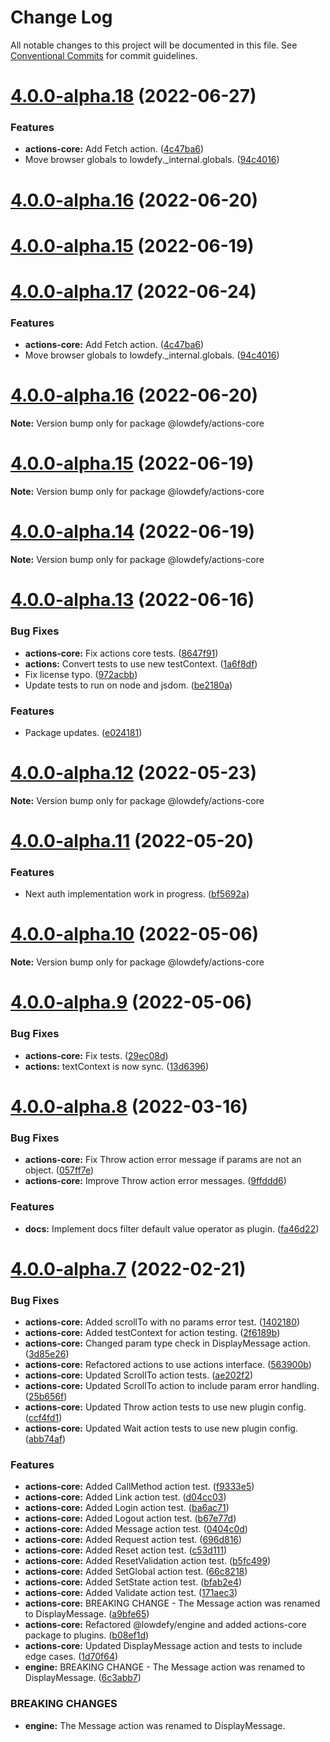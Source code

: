 # Change Log

All notable changes to this project will be documented in this file.
See [Conventional Commits](https://conventionalcommits.org) for commit guidelines.

# [4.0.0-alpha.18](https://github.com/lowdefy/lowdefy/compare/v4.0.0-alpha.17...v4.0.0-alpha.18) (2022-06-27)


### Features

* **actions-core:** Add Fetch action. ([4c47ba6](https://github.com/lowdefy/lowdefy/commit/4c47ba65a18422ea5e849110c51be9e62e20c597))
* Move browser globals to lowdefy._internal.globals. ([94c4016](https://github.com/lowdefy/lowdefy/commit/94c401660832956c9c2da0df2119ba89fe7fb08e))



# [4.0.0-alpha.16](https://github.com/lowdefy/lowdefy/compare/v4.0.0-alpha.15...v4.0.0-alpha.16) (2022-06-20)



# [4.0.0-alpha.15](https://github.com/lowdefy/lowdefy/compare/v4.0.0-alpha.14...v4.0.0-alpha.15) (2022-06-19)





# [4.0.0-alpha.17](https://github.com/lowdefy/lowdefy/compare/v4.0.0-alpha.16...v4.0.0-alpha.17) (2022-06-24)


### Features

* **actions-core:** Add Fetch action. ([4c47ba6](https://github.com/lowdefy/lowdefy/commit/4c47ba65a18422ea5e849110c51be9e62e20c597))
* Move browser globals to lowdefy._internal.globals. ([94c4016](https://github.com/lowdefy/lowdefy/commit/94c401660832956c9c2da0df2119ba89fe7fb08e))





# [4.0.0-alpha.16](https://github.com/lowdefy/lowdefy/compare/v4.0.0-alpha.15...v4.0.0-alpha.16) (2022-06-20)

**Note:** Version bump only for package @lowdefy/actions-core





# [4.0.0-alpha.15](https://github.com/lowdefy/lowdefy/compare/v4.0.0-alpha.13...v4.0.0-alpha.15) (2022-06-19)

**Note:** Version bump only for package @lowdefy/actions-core





# [4.0.0-alpha.14](https://github.com/lowdefy/lowdefy/compare/v4.0.0-alpha.13...v4.0.0-alpha.14) (2022-06-19)

**Note:** Version bump only for package @lowdefy/actions-core





# [4.0.0-alpha.13](https://github.com/lowdefy/lowdefy/compare/v4.0.0-alpha.12...v4.0.0-alpha.13) (2022-06-16)


### Bug Fixes

* **actions-core:** Fix actions core tests. ([8647f91](https://github.com/lowdefy/lowdefy/commit/8647f915be3aa625a9f1f96f582e16b2bbb78ea5))
* **actions:** Convert tests to use new testContext. ([1a6f8df](https://github.com/lowdefy/lowdefy/commit/1a6f8df2a18f21d9fe538aa9670b5fe51c412449))
* Fix license typo. ([972acbb](https://github.com/lowdefy/lowdefy/commit/972acbb46b9b1113053797f82a41c5f9032dd8b0))
* Update tests to run on node and jsdom. ([be2180a](https://github.com/lowdefy/lowdefy/commit/be2180aea8f7e2ae0bc8d6ba0a716d31c0d76bc7))


### Features

* Package updates. ([e024181](https://github.com/lowdefy/lowdefy/commit/e0241813d1276316f0f04897b664c43e24b11d23))





# [4.0.0-alpha.12](https://github.com/lowdefy/lowdefy/compare/v4.0.0-alpha.11...v4.0.0-alpha.12) (2022-05-23)

**Note:** Version bump only for package @lowdefy/actions-core





# [4.0.0-alpha.11](https://github.com/lowdefy/lowdefy/compare/v4.0.0-alpha.10...v4.0.0-alpha.11) (2022-05-20)


### Features

* Next auth implementation work in progress. ([bf5692a](https://github.com/lowdefy/lowdefy/commit/bf5692aed26a003e9412b029295a45af489728c4))





# [4.0.0-alpha.10](https://github.com/lowdefy/lowdefy/compare/v4.0.0-alpha.9...v4.0.0-alpha.10) (2022-05-06)

**Note:** Version bump only for package @lowdefy/actions-core





# [4.0.0-alpha.9](https://github.com/lowdefy/lowdefy/compare/v4.0.0-alpha.8...v4.0.0-alpha.9) (2022-05-06)


### Bug Fixes

* **actions-core:** Fix tests. ([29ec08d](https://github.com/lowdefy/lowdefy/commit/29ec08d5314b3fdd70ac8b073db6163f98fa3e52))
* **actions:** textContext is now sync. ([13d6396](https://github.com/lowdefy/lowdefy/commit/13d6396a00067c1319ef1a956e0ed831af738cc1))





# [4.0.0-alpha.8](https://github.com/lowdefy/lowdefy/compare/v4.0.0-alpha.7...v4.0.0-alpha.8) (2022-03-16)


### Bug Fixes

* **actions-core:** Fix Throw action error message if params are not an object. ([057ff7e](https://github.com/lowdefy/lowdefy/commit/057ff7eb84171e7fd68a9725133bd0472a771895))
* **actions-core:** Improve Throw action error messages. ([9ffddd6](https://github.com/lowdefy/lowdefy/commit/9ffddd6778bcc626ccd055be2dcd5b1cdde2400b))


### Features

* **docs:** Implement docs filter default value operator as plugin. ([fa46d22](https://github.com/lowdefy/lowdefy/commit/fa46d2267559dede520e0ddba0d070105bb85545))





# [4.0.0-alpha.7](https://github.com/lowdefy/lowdefy/compare/v4.0.0-alpha.6...v4.0.0-alpha.7) (2022-02-21)


### Bug Fixes

* **actions-core:** Added scrollTo with no params error test. ([1402180](https://github.com/lowdefy/lowdefy/commit/140218075f0f9ce00c0e930a7b18db5629bb1ab0))
* **actions-core:** Added testContext for action testing. ([2f6189b](https://github.com/lowdefy/lowdefy/commit/2f6189b6405ccaa1e0ffbf055669970f60300476))
* **actions-core:** Changed param type check in DisplayMessage action. ([3d85e26](https://github.com/lowdefy/lowdefy/commit/3d85e26ac5b5f33897032d04ebd6e20ab1944168))
* **actions-core:** Refactored actions to use actions interface. ([563900b](https://github.com/lowdefy/lowdefy/commit/563900ba49e6025862e9444743a485952c0d2c1c))
* **actions-core:** Updated ScrollTo action tests. ([ae202f2](https://github.com/lowdefy/lowdefy/commit/ae202f2d1db7f5e56c60d4da384c2f15d8a53a18))
* **actions-core:** Updated ScrollTo action to include param error handling. ([25b656f](https://github.com/lowdefy/lowdefy/commit/25b656f115da074b7da266ce81c0bc975db2c109))
* **actions-core:** Updated Throw action tests to use new plugin config. ([ccf4fd1](https://github.com/lowdefy/lowdefy/commit/ccf4fd14c3a112f74d89939166db0e17972c95a7))
* **actions-core:** Updated Wait action tests to use new plugin config. ([abb74af](https://github.com/lowdefy/lowdefy/commit/abb74afc8e68e32960cb1c50f7930e79bbcfbed8))


### Features

* **actions-core:** Added CallMethod action test. ([f9333e5](https://github.com/lowdefy/lowdefy/commit/f9333e5a4fd3e7a47100000de1c9ee70488f37ca))
* **actions-core:** Added Link action test. ([d04cc03](https://github.com/lowdefy/lowdefy/commit/d04cc031d9e831c18f01b96a1ae7a05851d92cb6))
* **actions-core:** Added Login action test. ([ba6ac71](https://github.com/lowdefy/lowdefy/commit/ba6ac71731b24c3a003585b5fe4ab4763c40e186))
* **actions-core:** Added Logout action test. ([b67e77d](https://github.com/lowdefy/lowdefy/commit/b67e77d56c415b9349b84b31a49d505dda2af2ff))
* **actions-core:** Added Message action test. ([0404c0d](https://github.com/lowdefy/lowdefy/commit/0404c0d326c18d9447349520fe0e6c64d2512023))
* **actions-core:** Added Request action test. ([696d816](https://github.com/lowdefy/lowdefy/commit/696d8163c1a8128e8ec3e0704e16378b173039c5))
* **actions-core:** Added Reset action test. ([c53d111](https://github.com/lowdefy/lowdefy/commit/c53d111da0811d7822b122641d5cc36d9e61a384))
* **actions-core:** Added ResetValidation action test. ([b5fc499](https://github.com/lowdefy/lowdefy/commit/b5fc49915bdfabca2721c71cf5d5653ee62d27b9))
* **actions-core:** Added SetGlobal action test. ([66c8218](https://github.com/lowdefy/lowdefy/commit/66c8218578a3f3da77c9b722ef3141d205262499))
* **actions-core:** Added SetState action test. ([bfab2e4](https://github.com/lowdefy/lowdefy/commit/bfab2e4b6602c9b2ecf7e720dda7f49725ecb0af))
* **actions-core:** Added Validate action test. ([171aec3](https://github.com/lowdefy/lowdefy/commit/171aec380b7be3ee9ce2d003e2359bf80c82af4a))
* **actions-core:** BREAKING CHANGE - The Message action was renamed to DisplayMessage. ([a9bfe65](https://github.com/lowdefy/lowdefy/commit/a9bfe65f42094d53cd4eee60aa34fbd0a5e180a6))
* **actions-core:** Refactored @lowdefy/engine and added actions-core package to plugins. ([b08ef1d](https://github.com/lowdefy/lowdefy/commit/b08ef1d3944503be83beffb006a284e4460660d9))
* **actions-core:** Updated DisplayMessage action and tests to include edge cases. ([1d70f64](https://github.com/lowdefy/lowdefy/commit/1d70f64983922070916537c0a81b4ed343810365))
* **engine:** BREAKING CHANGE - The Message action was renamed to DisplayMessage. ([6c3abb7](https://github.com/lowdefy/lowdefy/commit/6c3abb71e8e82612c18148c00add90d6d8e1f36f))


### BREAKING CHANGES

* **engine:** The Message action was renamed to DisplayMessage.

